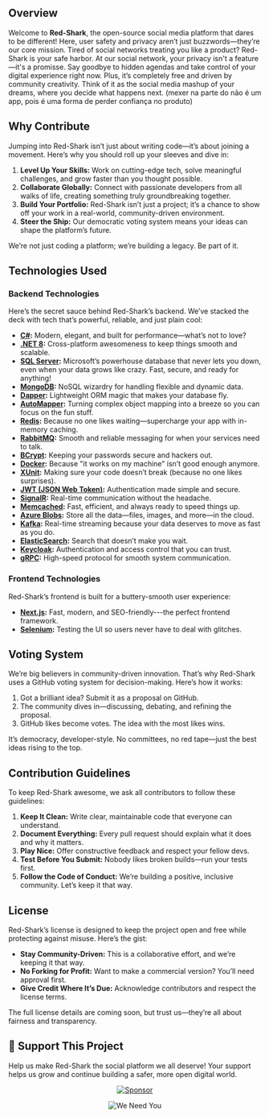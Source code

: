 ## Overview

Welcome to **Red-Shark**, the open-source social media platform that dares to be different! Here, user safety and privacy aren’t just buzzwords—they’re our core mission. Tired of social networks treating you like a product? Red-Shark is your safe harbor. At our social network, your privacy isn't a feature—it's a promisse. Say goodbye to hidden agendas and take control of your digital experience right now. Plus, it’s completely free and driven by community creativity. Think of it as the social media mashup of your dreams, where you decide what happens next. (mexer na parte do não é um app, pois é uma forma de perder confiança no produto)

## Why Contribute

Jumping into Red-Shark isn’t just about writing code—it’s about joining a movement. Here’s why you should roll up your sleeves and dive in:

1. **Level Up Your Skills:** Work on cutting-edge tech, solve meaningful challenges, and grow faster than you thought possible.
2. **Collaborate Globally:** Connect with passionate developers from all walks of life, creating something truly groundbreaking together.
3. **Build Your Portfolio:** Red-Shark isn’t just a project; it’s a chance to show off your work in a real-world, community-driven environment.
4. **Steer the Ship:** Our democratic voting system means your ideas can shape the platform’s future.

We’re not just coding a platform; we’re building a legacy. Be part of it.

## Technologies Used

### Backend Technologies

Here’s the secret sauce behind Red-Shark’s backend. We’ve stacked the deck with tech that’s powerful, reliable, and just plain cool:

- **[C#](https://learn.microsoft.com/en-us/dotnet/csharp/):** Modern, elegant, and built for performance—what’s not to love?
- **[.NET 8](https://learn.microsoft.com/en-us/dotnet/core/):** Cross-platform awesomeness to keep things smooth and scalable.
- **[SQL Server](https://www.microsoft.com/en-us/sql-server/sql-server-downloads):** Microsoft’s powerhouse database that never lets you down, even when your data grows like crazy. Fast, secure, and ready for anything!
- **[MongoDB](https://www.mongodb.com/docs/):** NoSQL wizardry for handling flexible and dynamic data.
- **[Dapper](https://github.com/DapperLib/Dapper):** Lightweight ORM magic that makes your database fly.
- **[AutoMapper](https://automapper.org/):** Turning complex object mapping into a breeze so you can focus on the fun stuff.
- **[Redis](https://redis.io/docs/):** Because no one likes waiting—supercharge your app with in-memory caching.
- **[RabbitMQ](https://www.rabbitmq.com/documentation.html):** Smooth and reliable messaging for when your services need to talk.
- **[BCrypt](https://github.com/BcryptNet/bcrypt.net):** Keeping your passwords secure and hackers out.
- **[Docker](https://docs.docker.com/):** Because "it works on my machine" isn’t good enough anymore.
- **[XUnit](https://xunit.net/):** Making sure your code doesn’t break (because no one likes surprises).
- **[JWT (JSON Web Token)](https://jwt.io/introduction):** Authentication made simple and secure.
- **[SignalR](https://learn.microsoft.com/en-us/aspnet/core/signalr/):** Real-time communication without the headache.
- **[Memcached](https://memcached.org/):** Fast, efficient, and always ready to speed things up.
- **[Azure Blobs](https://learn.microsoft.com/en-us/azure/storage/blobs/):** Store all the data—files, images, and more—in the cloud.
- **[Kafka](https://kafka.apache.org/documentation/):** Real-time streaming because your data deserves to move as fast as you do.
- **[ElasticSearch](https://www.elastic.co/guide/en/elasticsearch/reference/current/index.html):** Search that doesn’t make you wait.
- **[Keycloak](https://www.keycloak.org/documentation):** Authentication and access control that you can trust.
- **[gRPC](https://grpc.io/docs/):** High-speed protocol for smooth system communication.

### Frontend Technologies

Red-Shark’s frontend is built for a buttery-smooth user experience:

- **[Next.js](https://nextjs.org/docs):** Fast, modern, and SEO-friendly---the perfect frontend framework.
- **[Selenium](https://www.selenium.dev/documentation/):** Testing the UI so users never have to deal with glitches.

## Voting System

We’re big believers in community-driven innovation. That’s why Red-Shark uses a GitHub voting system for decision-making. Here’s how it works:

1. Got a brilliant idea? Submit it as a proposal on GitHub.
2. The community dives in—discussing, debating, and refining the proposal.
3. GitHub likes become votes. The idea with the most likes wins.

It’s democracy, developer-style. No committees, no red tape—just the best ideas rising to the top.

## Contribution Guidelines

To keep Red-Shark awesome, we ask all contributors to follow these guidelines:

1. **Keep It Clean:** Write clear, maintainable code that everyone can understand.
2. **Document Everything:** Every pull request should explain what it does and why it matters.
3. **Play Nice:** Offer constructive feedback and respect your fellow devs.
4. **Test Before You Submit:** Nobody likes broken builds—run your tests first.
5. **Follow the Code of Conduct:** We’re building a positive, inclusive community. Let’s keep it that way.

## License

Red-Shark’s license is designed to keep the project open and free while protecting against misuse. Here’s the gist:

- **Stay Community-Driven:** This is a collaborative effort, and we’re keeping it that way.
- **No Forking for Profit:** Want to make a commercial version? You’ll need approval first.
- **Give Credit Where It’s Due:** Acknowledge contributors and respect the license terms.

The full license details are coming soon, but trust us—they’re all about fairness and transparency.

## 💖 Support This Project
Help us make Red-Shark the social platform we all deserve! Your support helps us grow and continue building a safer, more open digital world.
<p align="center">
  <a href="https://github.com/sponsors/H4x0rModdz">
    <img src="https://img.shields.io/github/sponsors/H4x0rModdz?label=Sponsor&logo=GitHub" alt="Sponsor">
  </a>
</p>

<p align="center">
  <img src="https://gifdb.com/images/high/little-tiny-kitten-cat-crying-gc8r50a735w9bl3m.gif" alt="We Need You">
</p>

